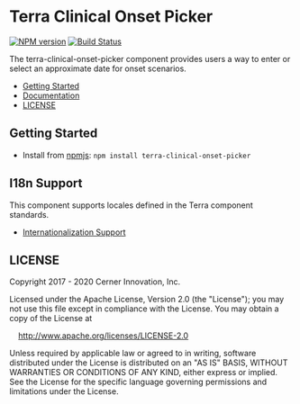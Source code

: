 # Terra Clinical Onset Picker


[![NPM version](https://badgen.net/npm/v/terra-clinical-onset-picker)](https://www.npmjs.org/package/terra-clinical-onset-picker)
[![Build Status](https://badgen.net/travis/cerner/terra-clinical)](https://travis-ci.com/cerner/terra-clinical)

The terra-clinical-onset-picker component provides users a way to enter or select an approximate date for onset scenarios.

- [Getting Started](#getting-started)
- [Documentation](https://engineering.cerner.com/terra-clinical/components/terra-clinical-onset-picker/clinical-onset-picker/clinical-onset-picker)
- [LICENSE](#license)

## Getting Started

- Install from [npmjs](https://www.npmjs.com): `npm install terra-clinical-onset-picker`

## I18n Support

This component supports locales defined in the Terra component standards.

* [Internationalization Support](https://engineering.cerner.com/terra-ui/about/terra-ui/component-standards#internationalization-i18n)

## LICENSE

Copyright 2017 - 2020 Cerner Innovation, Inc.

Licensed under the Apache License, Version 2.0 (the "License"); you may not use this file except in compliance with the License. You may obtain a copy of the License at

&nbsp;&nbsp;&nbsp;&nbsp;http://www.apache.org/licenses/LICENSE-2.0

Unless required by applicable law or agreed to in writing, software distributed under the License is distributed on an "AS IS" BASIS, WITHOUT WARRANTIES OR CONDITIONS OF ANY KIND, either express or implied. See the License for the specific language governing permissions and limitations under the License.
